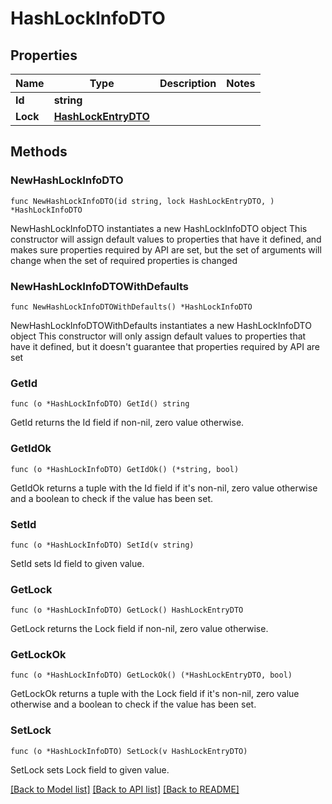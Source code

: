 # HashLockInfoDTO

## Properties

Name | Type | Description | Notes
------------ | ------------- | ------------- | -------------
**Id** | **string** |  | 
**Lock** | [**HashLockEntryDTO**](HashLockEntryDTO.md) |  | 

## Methods

### NewHashLockInfoDTO

`func NewHashLockInfoDTO(id string, lock HashLockEntryDTO, ) *HashLockInfoDTO`

NewHashLockInfoDTO instantiates a new HashLockInfoDTO object
This constructor will assign default values to properties that have it defined,
and makes sure properties required by API are set, but the set of arguments
will change when the set of required properties is changed

### NewHashLockInfoDTOWithDefaults

`func NewHashLockInfoDTOWithDefaults() *HashLockInfoDTO`

NewHashLockInfoDTOWithDefaults instantiates a new HashLockInfoDTO object
This constructor will only assign default values to properties that have it defined,
but it doesn't guarantee that properties required by API are set

### GetId

`func (o *HashLockInfoDTO) GetId() string`

GetId returns the Id field if non-nil, zero value otherwise.

### GetIdOk

`func (o *HashLockInfoDTO) GetIdOk() (*string, bool)`

GetIdOk returns a tuple with the Id field if it's non-nil, zero value otherwise
and a boolean to check if the value has been set.

### SetId

`func (o *HashLockInfoDTO) SetId(v string)`

SetId sets Id field to given value.


### GetLock

`func (o *HashLockInfoDTO) GetLock() HashLockEntryDTO`

GetLock returns the Lock field if non-nil, zero value otherwise.

### GetLockOk

`func (o *HashLockInfoDTO) GetLockOk() (*HashLockEntryDTO, bool)`

GetLockOk returns a tuple with the Lock field if it's non-nil, zero value otherwise
and a boolean to check if the value has been set.

### SetLock

`func (o *HashLockInfoDTO) SetLock(v HashLockEntryDTO)`

SetLock sets Lock field to given value.



[[Back to Model list]](../README.md#documentation-for-models) [[Back to API list]](../README.md#documentation-for-api-endpoints) [[Back to README]](../README.md)


